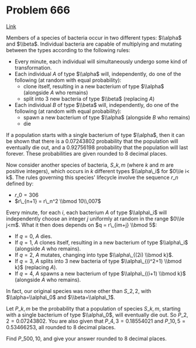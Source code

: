 # Problem 666

[Link](https://projecteuler.net/problem=666)

Members of a species of bacteria occur in two different types: $\\alpha$ and $\\beta$. Individual bacteria are capable of multiplying and mutating between the types according to the following rules:

*   Every minute, each individual will simultaneously undergo some kind of transformation.
*   Each individual $A$ of type $\\alpha$ will, independently, do one of the following (at random with equal probability):
    *   clone itself, resulting in a new bacterium of type $\\alpha$ (alongside $A$ who remains)
    *   split into 3 new bacteria of type $\\beta$ (replacing $A$)
*   Each individual $B$ of type $\\beta$ will, independently, do one of the following (at random with equal probability):
    *   spawn a new bacterium of type $\\alpha$ (alongside $B$ who remains)
    *   die

If a population starts with a single bacterium of type $\\alpha$, then it can be shown that there is a 0.07243802 probability that the population will eventually die out, and a 0.92756198 probability that the population will last forever. These probabilities are given rounded to 8 decimal places. 

Now consider another species of bacteria, $S\_{k,m}$ (where $k$ and $m$ are positive integers), which occurs in $k$ different types $\\alpha\_i$ for $0\\le i< k$. The rules governing this species' lifecycle involve the sequence $r\_n$ defined by: 

*   $r\_0 = 306$
*   $r\_{n+1} = r\_n^2 \\bmod 10\\,007$

Every minute, for each $i$, each bacterium $A$ of type $\\alpha\_i$ will independently choose an integer $j$ uniformly at random in the range $0\\le j<m$. What it then does depends on $q = r\_{im+j} \\bmod 5$:

*   If $q=0$, $A$ dies.
*   If $q=1$, $A$ clones itself, resulting in a new bacterium of type $\\alpha\_i$ (alongside $A$ who remains).
*   If $q=2$, $A$ mutates, changing into type $\\alpha\_{(2i) \\bmod k}$.
*   If $q=3$, $A$ splits into 3 new bacteria of type $\\alpha\_{(i^2+1) \\bmod k}$ (replacing $A$).
*   If $q=4$, $A$ spawns a new bacterium of type $\\alpha\_{(i+1) \\bmod k}$ (alongside $A$ who remains).

In fact, our original species was none other than $S\_{2,2}$, with $\\alpha=\\alpha\_0$ and $\\beta=\\alpha\_1$. 

Let $P\_{k,m}$ be the probability that a population of species $S\_{k,m}$, starting with a single bacterium of type $\\alpha\_0$, will eventually die out. So $P\_{2,2} = 0.07243802$. You are also given that $P\_{4,3} = 0.18554021$ and $P\_{10,5} = 0.53466253$, all rounded to 8 decimal places. 

Find $P\_{500,10}$, and give your answer rounded to 8 decimal places.
